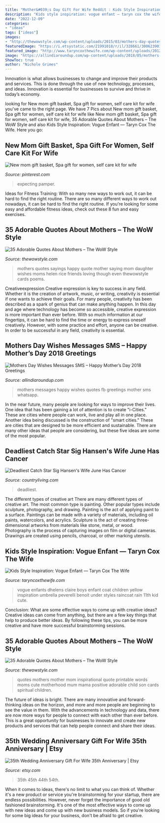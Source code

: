```yaml
---
title: "Mother&#039;s Day Gift For Wife Reddit : Kids Style Inspiration: Vogue Enfant — Taryn Cox The Wife"
description: "Kids style inspiration: vogue enfant — taryn cox the wife"
date: "2022-12-09"
categories:
- "ideas"
tags: ["ideas"]
images:
- "http://thewowstyle.com/wp-content/uploads/2015/03/mothers-day-quotes-and-sayings-happy-mothers-day-quote-helen-rice-mothers-day-quotes-32533.jpg"
featuredImage: "https://i.etsystatic.com/21991018/r/il/328661/3006239018/il_1140xN.3006239018_lnnc.jpg"
featured_image: "http://www.taryncoxthewife.com/wp-content/uploads/2012/05/Vogue-Enfants-3.jpg"
image: "https://allindiaroundup.com/wp-content/uploads/2018/05/mothers-day-wishes-messages-sms-happy-mothers-day-2018-greetings-quotes-for-fb-whatsapp-.jpg"
ShowToc: true
author: "Nichole Grimes"
---
```



Innovation is what allows businesses to change and improve their products and services. This is done through the use of new technology, processes, and ideas. Innovation is essential for businesses to survive and thrive in today’s economy.

	

		
looking for New mom gift basket, Spa gift for women, self care kit for wife you've came to the right page. We have 7 Pics about New mom gift basket, Spa gift for women, self care kit for wife like New mom gift basket, Spa gift for women, self care kit for wife, 35 Adorable Quotes About Mothers – The WoW Style and also Kids Style Inspiration: Vogue Enfant — Taryn Cox The Wife. Here you go:
		
    
## New Mom Gift Basket, Spa Gift For Women, Self Care Kit For Wife

<img loading=lazy src="https://i.pinimg.com/736x/25/6a/3a/256a3a31dc9b6ef014703c0760477e73.jpg" onerror="this.onerror=null;this.src='https://tse4.mm.bing.net/th?id=OIP.gt5PVbBMLlWaZyvVen1lOAHaJ3&amp;pid=15.1';" alt="New mom gift basket, Spa gift for women, self care kit for wife">

_Source: pinterest.com_

>expecting pamper. 

	

Ideas for Fitness Training: With so many new ways to work out, it can be hard to find the right routine.
There are so many different ways to work out nowadays, it can be hard to find the right routine. If you're looking for some easy and affordable fitness ideas, check out these 8 fun and easy exercises.

    
## 35 Adorable Quotes About Mothers – The WoW Style

<img loading=lazy src="http://thewowstyle.com/wp-content/uploads/2015/03/mothers-day-quotes-and-sayings-happy-mothers-day-quote-helen-rice-mothers-day-quotes-32533.jpg" onerror="this.onerror=null;this.src='https://tse1.mm.bing.net/th?id=OIP.fu7-xWRVewF6CJI6PgfGLQHaFu&amp;pid=15.1';" alt="35 Adorable Quotes About Mothers – The WoW Style">

_Source: thewowstyle.com_

>mothers quotes sayings happy quote mother saying mom daughter wishes moms helen rice friends loving though even thewowstyle cards poems. 

	

Creativeexpression
Creative expression is key to success in any field. Whether it is the creation of artwork, music, or writing, creativity is essential if one wants to achieve their goals. For many people, creativity has been described as a spark of genius that can make anything happen. In this day and age where technology has become so accessible, creative expression is more important than ever before. With so much information at our fingertips, it can be hard to find the time or energy to express oneself creatively. However, with some practice and effort, anyone can be creative. In order to be successful in any field, creativity is essential.

    
## Mothers Day Wishes Messages SMS – Happy Mother’s Day 2018 Greetings

<img loading=lazy src="https://allindiaroundup.com/wp-content/uploads/2018/05/mothers-day-wishes-messages-sms-happy-mothers-day-2018-greetings-quotes-for-fb-whatsapp-.jpg" onerror="this.onerror=null;this.src='https://tse3.mm.bing.net/th?id=OIP.MX2Ma5GucADM5T3sVdftuQHaD4&amp;pid=15.1';" alt="Mothers Day Wishes Messages SMS – Happy Mother’s Day 2018 Greetings">

_Source: allindiaroundup.com_

>mothers messages happy wishes quotes fb greetings mother sms whatsapp. 

	

In the near future, many people are looking for ways to improve their lives. One idea that has been gaining a lot of attention is to create "i-Cities." These are cities where people can work, live and play all in one place. Another idea being discussed is the construction of "smart cities." These are cities that are designed to be more efficient and sustainable. There are many other ideas that people are considering, but these five ideas are some of the most popular.

    
## Deadliest Catch Star Sig Hansen&#039;s Wife June Has Cancer

<img loading=lazy src="https://hips.hearstapps.com/hmg-prod.s3.amazonaws.com/images/deadliest-catch-sig-hansen-cancer-1563299252.jpg?crop=1.00xw:0.892xh;0,0.00570xh&amp;resize=1200:*" onerror="this.onerror=null;this.src='https://tse1.mm.bing.net/th?id=OIP.HzLmvt0LJul537Y8ezo59gHaDt&amp;pid=15.1';" alt="Deadliest Catch Star Sig Hansen&#039;s Wife June Has Cancer">

_Source: countryliving.com_

>deadliest. 

	

The different types of creative art
There are many different types of creative art. The most common type is painting. Other popular types include sculpture, photography, and drawing.
Painting is the act of applying paint to a surface. Paintings can be made with a variety of materials, including oil paints, watercolors, and acrylics. Sculpture is the act of creating three-dimensional artworks from materials like stone, metal, or wood. Photography is the process of capturing images on film or digital cameras. Drawings are created using pencils, charcoal, or other marking utensils.

    
## Kids Style Inspiration: Vogue Enfant — Taryn Cox The Wife

<img loading=lazy src="http://www.taryncoxthewife.com/wp-content/uploads/2012/05/Vogue-Enfants-3.jpg" onerror="this.onerror=null;this.src='https://tse1.mm.bing.net/th?id=OIP.eqoSY-YGunLahko_24bLXQHaJ4&amp;pid=15.1';" alt="Kids Style Inspiration: Vogue Enfant — Taryn Cox The Wife">

_Source: taryncoxthewife.com_

>vogue enfants dhelens claire boys enfant coat children yellow inspiration umbrella peverelli benoit under styles raincoat rain 11th kid cute. 

	

Conclusion: What are some effective ways to come up with creative ideas?
Creative ideas can come from anything, but there are a few key things that help to produce better ideas. By following these tips, you can be more creative and have more successful brainstorming sessions.

    
## 35 Adorable Quotes About Mothers – The WoW Style

<img loading=lazy src="http://thewowstyle.com/wp-content/uploads/2015/03/quote6-mothers-day-quotes.jpg" onerror="this.onerror=null;this.src='https://tse3.mm.bing.net/th?id=OIP.Nt5_vE_9llEl1S4ABegWfwHaKL&amp;pid=15.1';" alt="35 Adorable Quotes About Mothers – The WoW Style">

_Source: thewowstyle.com_

>quotes mothers mother mom inspirational quote printable words moms cute motherhood mum mama positive adorable child son cards spiritual children. 

	

The future of ideas is bright. There are many innovative and forward-thinking ideas on the horizon, and more and more people are beginning to see the value in them. With the advancements in technology and data, there are now more ways for people to connect with each other than ever before. This is a great opportunity for businesses to innovate and create new products and services that can help people connect and share their ideas.

    
## 35th Wedding Anniversary Gift For Wife 35th Anniversary | Etsy

<img loading=lazy src="https://i.etsystatic.com/21991018/r/il/328661/3006239018/il_1140xN.3006239018_lnnc.jpg" onerror="this.onerror=null;this.src='https://tse1.mm.bing.net/th?id=OIP.TcKqf-1xAzlY6sBAO7zu1AHaHa&amp;pid=15.1';" alt="35th Wedding Anniversary Gift For Wife 35th Anniversary | Etsy">

_Source: etsy.com_

>35th 45th 44th 54th. 

	

When it comes to ideas, there's no limit to what you can think of. Whether it's a new product or service you're brainstorming for your startup, there are endless possibilities. However, never forget the importance of good old fashioned brainstorming. It's one of the most effective ways to come up with new ideas and come up with new business models. So if you're looking for some big ideas for your business, don't be afraid to get creative.


